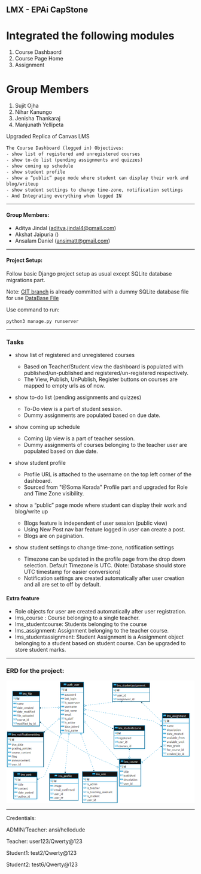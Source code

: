 ## LMX - EPAi CapStone


Integrated the following modules
=================================
1. Course Dashbaord 
2. Course Page Home 
3. Assignment 

Group Members
==============
1. Sujit Ojha 
2. Nihar Kanungo
3. Jenisha Thankaraj
4. Manjunath Yellipeta


Upgraded Replica of Canvas LMS

```
The Course Dashboard (logged in) Objectives:
- show list of registered and unregistered courses
- show to-do list (pending assignments and quizzes)
- show coming up schedule
- show student profile
- show a “public” page mode where student can display their work and blog/writeup
- show student settings to change time-zone, notification settings
- And Integrating everything when logged IN
```

---

#### Group Members:

- Aditya Jindal (aditya.jindal4@gmail.com)
- Akshat Jaipuria ()
- Ansalam Daniel (ansimatt@gmail.com)

---

#### Project Setup: 

Follow basic Django project setup as usual except SQLite database migrations part.

Note: [GIT branch]() is already committed with a dummy SQLite database file for use [DataBase File]()

Use command to run: 

```
python3 manage.py runserver
```

---

### Tasks 

- show list of registered and unregistered courses
  - Based on Teacher/Student view the dashboard is populated with published/un-published and registered/un-registered respectively.
  - The View, Publish, UnPublish,  Register buttons on courses are mapped to empty urls as of now.

- show to-do list (pending assignments and quizzes)
  - To-Do view is a part of student session.
  - Dummy assignments are populated based on due date.
- show coming up schedule
  - Coming Up view is a part of teacher session.
  - Dummy assignments of courses belonging to the teacher user are populated based on due date.
- show student profile
  -  Profile URL is attached to the username on the top left corner of the dashboard.
  - Sourced from "@Soma Korada" Profile part and upgraded for Role and Time Zone visibility.
- show a “public” page mode where student can display their work and blog/write up
  - Blogs feature is independent of user session (public view)
  - Using New Post nav bar feature logged in user can create a post.
  - Blogs are on pagination.
- show student settings to change time-zone, notification settings
  - Timezone can be updated in the profile page from the drop down selection. Default Timezone is UTC. (Note: Database should store UTC timestamp for easier conversions)
  - Notification settings are created automatically after user creation and all are set to off by default.

#### Extra feature

- Role objects for user are created automatically after user registration.
- lms_course : Course belonging to a single teacher.
- lms_studentcourse: Students belonging to the course 
- lms_assignment: Assignment belonging to the teacher course.
- lms_studentassignment: Student Assignment is a Assignment object belonging to a student based on student course. Can be upgraded to store student marks.

---

### ERD for the project:

<img src="./LMX_CourseDash_LoggedIn_ERD.png" alt="image" style="zoom:0%;" />

---

Credentials:

ADMIN/Teacher: ansi/hellodude

Teacher: user123/Qwerty@123

Student1: test2/Qwerty@123

Student2: test6/Qwerty@123
